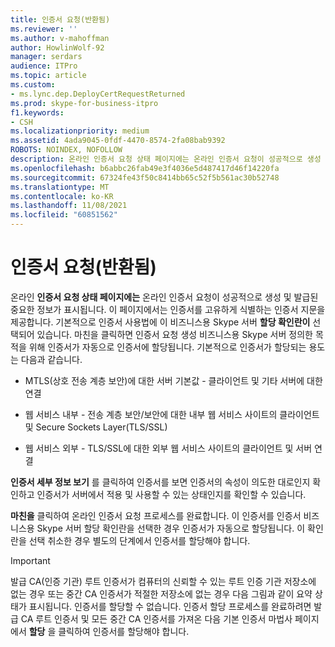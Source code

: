 ```yaml
---
title: 인증서 요청(반환됨)
ms.reviewer: ''
ms.author: v-mahoffman
author: HowlinWolf-92
manager: serdars
audience: ITPro
ms.topic: article
ms.custom:
- ms.lync.dep.DeployCertRequestReturned
ms.prod: skype-for-business-itpro
f1.keywords:
- CSH
ms.localizationpriority: medium
ms.assetid: 4ada9045-0fdf-4470-8574-2fa08bab9392
ROBOTS: NOINDEX, NOFOLLOW
description: 온라인 인증서 요청 상태 페이지에는 온라인 인증서 요청이 성공적으로 생성 및 발급된 중요한 정보가 표시됩니다. 이 페이지에서는 인증서를 고유하게 식별하는 인증서 지문을 제공합니다. 기본적으로 인증서 사용법에 이 비즈니스용 Skype 서버 할당 확인란이 선택되어 있습니다. 마친을 클릭하면 인증서 요청 생성 비즈니스용 Skype 서버 정의한 목적을 위해 인증서가 자동으로 인증서에 할당됩니다. 기본적으로 인증서가 할당되는 용도는 다음과 같습니다.
ms.openlocfilehash: b6abbc26fab49e3f4036e5d487417d46f14220fa
ms.sourcegitcommit: 67324fe43f50c8414bb65c52f5b561ac30b52748
ms.translationtype: MT
ms.contentlocale: ko-KR
ms.lasthandoff: 11/08/2021
ms.locfileid: "60851562"
---
```

# <a name="certificate-request-returned"></a>인증서 요청(반환됨)
 
온라인 **인증서 요청 상태 페이지에는** 온라인 인증서 요청이 성공적으로 생성 및 발급된 중요한 정보가 표시됩니다. 이 페이지에서는 인증서를 고유하게 식별하는 인증서 지문을 제공합니다. 기본적으로 인증서 사용법에 이 비즈니스용 Skype 서버 **할당 확인란이** 선택되어 있습니다. 마친을 클릭하면 인증서 요청 생성 비즈니스용 Skype 서버 정의한 목적을 위해 인증서가 자동으로 인증서에 할당됩니다. 기본적으로 인증서가 할당되는 용도는 다음과 같습니다.
  
- MTLS(상호 전송 계층 보안)에 대한 서버 기본값 - 클라이언트 및 기타 서버에 대한 연결
    
- 웹 서비스 내부 - 전송 계층 보안/보안에 대한 내부 웹 서비스 사이트의 클라이언트 및 Secure Sockets Layer(TLS/SSL)
    
- 웹 서비스 외부 - TLS/SSL에 대한 외부 웹 서비스 사이트의 클라이언트 및 서버 연결
    
**인증서 세부 정보 보기** 를 클릭하여 인증서를 보면 인증서의 속성이 의도한 대로인지 확인하고 인증서가 서버에서 적용 및 사용할 수 있는 상태인지를 확인할 수 있습니다.
  
**마친을** 클릭하여 온라인 인증서 요청 프로세스를 완료합니다. 이 인증서를 인증서 비즈니스용 Skype 서버 할당 확인란을 선택한 경우 인증서가 자동으로 할당됩니다. 이 확인란을 선택 취소한 경우 별도의 단계에서 인증서를 할당해야 합니다. 
  
> [!IMPORTANT]
> 발급 CA(인증 기관) 루트 인증서가 컴퓨터의 신뢰할 수 있는 루트 인증 기관 저장소에 없는 경우 또는 중간 CA 인증서가 적절한 저장소에 없는 경우 다음 그림과 같이 요약 상태가 표시됩니다. 인증서를 할당할 수 없습니다. 인증서 할당 프로세스를 완료하려면 발급 CA 루트 인증서 및 모든 중간 CA 인증서를 가져온 다음 기본 인증서 마법사 페이지에서 **할당** 을 클릭하여 인증서를 할당해야 합니다.
  

